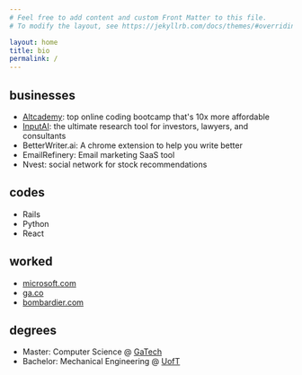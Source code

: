 ```yaml
---
# Feel free to add content and custom Front Matter to this file.
# To modify the layout, see https://jekyllrb.com/docs/themes/#overriding-theme-defaults

layout: home
title: bio
permalink: /
---
```


## businesses

- [Altcademy](https://www.altcademy.com): top online coding bootcamp that's 10x more affordable
- [InputAI](https://www.inputai.com): the ultimate research tool for investors, lawyers, and consultants
- BetterWriter.ai: A chrome extension to help you write better
- EmailRefinery: Email marketing SaaS tool
- Nvest: social network for stock recommendations


## codes

- Rails
- Python
- React

## worked

- [microsoft.com](https://microsoft.com)
- [ga.co](https://ga.co)
- [bombardier.com](https://bombardier.com)

## degrees

- Master: Computer Science @ [GaTech](https://www.cc.gatech.edu/future/masters/mscs)
- Bachelor: Mechanical Engineering @ [UofT](https://www.mie.utoronto.ca/)
